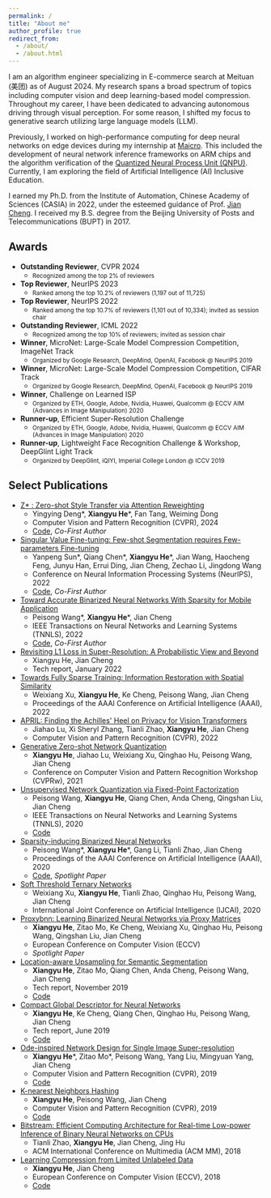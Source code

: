 ```yaml
---
permalink: /
title: "About me"
author_profile: true
redirect_from: 
  - /about/
  - /about.html
---
```


I am an algorithm engineer specializing in E-commerce search at Meituan (美团) as of August 2024. My research spans a broad spectrum of topics including computer vision and deep learning-based model compression. Throughout my career, I have been dedicated to advancing autonomous driving through visual perception. For some reason, I shifted my focus to generative search utilizing large language models (LLM).

Previously, I worked on high-performance computing for deep neural networks on edge devices during my internship at [Maicro](https://www.maicro.com/). This included the development of neural network inference frameworks on ARM chips and the algorithm verification of the [Quantized Neural Process Unit (QNPU)](http://www.semiinsights.com/s/foundry/33/36933.shtml). Currently, I am exploring the field of Artificial Intelligence (AI) Inclusive Education.

I earned my Ph.D. from the Institute of Automation, Chinese Academy of Sciences (CASIA) in 2022, under the esteemed guidance of Prof. [Jian Cheng](https://people.ucas.ac.cn/~chengjian). I received my B.S. degree from the Beijing University of Posts and Telecommunications (BUPT) in 2017.

## Awards

- **Outstanding Reviewer**, CVPR 2024
  - <small>Recognized among the top 2% of reviewers</small>
- **Top Reviewer**, NeurIPS 2023
  - <small>Ranked among the top 10.2% of reviewers (1,197 out of 11,725)</small>
- **Top Reviewer**, NeurIPS 2022
  - <small>Ranked among the top 10.7% of reviewers (1,101 out of 10,334); invited as session chair</small>
- **Outstanding Reviewer**, ICML 2022
  - <small>Recognized among the top 10% of reviewers; invited as session chair</small>
- **Winner**, MicroNet: Large-Scale Model Compression Competition, ImageNet Track
  - <small>Organized by Google Research, DeepMind, OpenAI, Facebook @ NeurIPS 2019</small>
- **Winner**, MicroNet: Large-Scale Model Compression Competition, CIFAR Track
  - <small>Organized by Google Research, DeepMind, OpenAI, Facebook @ NeurIPS 2019</small>
- **Winner**, Challenge on Learned ISP
  - <small>Organized by ETH, Google, Adobe, Nvidia, Huawei, Qualcomm @ ECCV AIM (Advances in Image Manipulation) 2020</small>
- **Runner-up**, Efficient Super-Resolution Challenge
  - <small>Organized by ETH, Google, Adobe, Nvidia, Huawei, Qualcomm @ ECCV AIM (Advances in Image Manipulation) 2020</small>
- **Runner-up**, Lightweight Face Recognition Challenge & Workshop, DeepGlint Light Track
  - <small>Organized by DeepGlint, iQIYI, Imperial College London @ ICCV 2019</small>


## Select Publications
- [Z* : Zero-shot Style Transfer via Attention Reweighting](https://openaccess.thecvf.com/content/CVPR2024/papers/Deng_Z_Zero-shot_Style_Transfer_via_Attention_Reweighting_CVPR_2024_paper.pdf)
  - Yingying Deng\*, **Xiangyu He***, Fan Tang, Weiming Dong 
  - Computer Vision and Pattern Recognition (CVPR), 2024
  - [Code](https://github.com/HolmesShuan/Zero-shot-Style-Transfer-via-Attention-Rearrangement), *Co-First Author*
- [Singular Value Fine-tuning: Few-shot Segmentation requires Few-parameters Fine-tuning](https://proceedings.neurips.cc/paper_files/paper/2022/hash/f3bfbd65743e60c685a3845bd61ce15f-Abstract-Conference.html)
  - Yanpeng Sun\*, Qiang Chen\*, **Xiangyu He***, Jian Wang, Haocheng Feng, Junyu Han, Errui Ding, Jian Cheng, Zechao Li, Jingdong Wang
  - Conference on Neural Information Processing Systems (NeurIPS), 2022
  - [Code](https://github.com/syp2ysy/SVF), *Co-First Author*
- [Toward Accurate Binarized Neural Networks With Sparsity for Mobile Application](https://ieeexplore.ieee.org/abstract/document/9783458/)
  - Peisong Wang\*, **Xiangyu He***, Jian Cheng
  - IEEE Transactions on Neural Networks and Learning Systems (TNNLS), 2022
  - [Code](https://github.com/peiswang/SiBNN), *Co-First Author*
- [Revisiting L1 Loss in Super-Resolution: A Probabilistic View and Beyond](https://arxiv.org/abs/2201.10084)
  - Xiangyu He, Jian Cheng
  - Tech report, January 2022
- [Towards Fully Sparse Training: Information Restoration with Spatial Similarity](https://ojs.aaai.org/index.php/AAAI/article/view/20198)
  - Weixiang Xu, **Xiangyu He**, Ke Cheng, Peisong Wang, Jian Cheng
  - Proceedings of the AAAI Conference on Artificial Intelligence (AAAI), 2022
- [APRIL: Finding the Achilles' Heel on Privacy for Vision Transformers](http://openaccess.thecvf.com/content/CVPR2022/html/Lu_APRIL_Finding_the_Achilles_Heel_on_Privacy_for_Vision_Transformers_CVPR_2022_paper.html)
  - Jiahao Lu, Xi Sheryl Zhang, Tianli Zhao, **Xiangyu He**, Jian Cheng
  - Computer Vision and Pattern Recognition (CVPR), 2022
- [Generative Zero-shot Network Quantization](http://openaccess.thecvf.com/content/CVPR2021W/ECV/html/He_Generative_Zero-Shot_Network_Quantization_CVPRW_2021_paper.html)
  - **Xiangyu He**, Jiahao Lu, Weixiang Xu, Qinghao Hu, Peisong Wang, Jian Cheng
  - Conference on Computer Vision and Pattern Recognition Workshop (CVPRw), 2021
- [Unsupervised Network Quantization via Fixed-Point Factorization](https://ieeexplore.ieee.org/abstract/document/9147065/)
  - Peisong Wang, **Xiangyu He**, Qiang Chen, Anda Cheng, Qingshan Liu, Jian Cheng
  - IEEE Transactions on Neural Networks and Learning Systems (TNNLS), 2020
  - [Code](https://github.com/peiswang/FFN)
- [Sparsity-inducing Binarized Neural Networks](https://aaai.org/ojs/index.php/AAAI/article/view/6900)
  - Peisong Wang\*, **Xiangyu He***, Gang Li, Tianli Zhao, Jian Cheng
  - Proceedings of the AAAI Conference on Artificial Intelligence (AAAI), 2020
  - [Code](https://github.com/peiswang/SiBNN), *Spotlight Paper*
- [Soft Threshold Ternary Networks](https://arxiv.org/abs/2204.01234)
  - Weixiang Xu, **Xiangyu He**, Tianli Zhao, Qinghao Hu, Peisong Wang, Jian Cheng
  - International Joint Conference on Artificial Intelligence (IJCAI), 2020
- [Proxybnn: Learning Binarized Neural Networks via Proxy Matrices](https://link.springer.com/chapter/10.1007/978-3-030-58580-8_14)
  - **Xiangyu He**, Zitao Mo, Ke Cheng, Weixiang Xu, Qinghao Hu, Peisong Wang, Qingshan Liu, Jian Cheng
  - European Conference on Computer Vision (ECCV)
  - *Spotlight Paper*
- [Location-aware Upsampling for Semantic Segmentation](https://arxiv.org/abs/1911.05250)
  - **Xiangyu He**, Zitao Mo, Qiang Chen, Anda Cheng, Peisong Wang, Jian Cheng
  - Tech report, November 2019
  - [Code](https://github.com/HolmesShuan/Location-aware-Upsampling-for-Semantic-Segmentation)
- [Compact Global Descriptor for Neural Networks](https://arxiv.org/abs/1907.09665)
  - **Xiangyu He**, Ke Cheng, Qiang Chen, Qinghao Hu, Peisong Wang, Jian Cheng
  - Tech report, June 2019
  - [Code](https://github.com/HolmesShuan/Compact-Global-Descriptor)
- [Ode-inspired Network Design for Single Image Super-resolution](http://openaccess.thecvf.com/content_CVPR_2019/html/He_ODE-Inspired_Network_Design_for_Single_Image_Super-Resolution_CVPR_2019_paper.html)
  - **Xiangyu He***, Zitao Mo\*, Peisong Wang, Yang Liu, Mingyuan Yang, Jian Cheng 
  - Computer Vision and Pattern Recognition (CVPR), 2019
  - [Code](https://github.com/CAS-CLab/OISR-PyTorch)
- [K-nearest Neighbors Hashing](http://openaccess.thecvf.com/content_CVPR_2019/html/He_K-Nearest_Neighbors_Hashing_CVPR_2019_paper.html)
  - **Xiangyu He**, Peisong Wang, Jian Cheng
  - Computer Vision and Pattern Recognition (CVPR), 2019
  - [Code](https://github.com/CAS-CLab/K-Nearest-Neighbors-Hashing)
- [Bitstream: Efficient Computing Architecture for Real-time Low-power Inference of Binary Neural Networks on CPUs](https://dl.acm.org/doi/abs/10.1145/3240508.3240673)
  - Tianli Zhao, **Xiangyu He**, Jian Cheng, Jing Hu
  - ACM International Conference on Multimedia (ACM MM), 2018
- [Learning Compression from Limited Unlabeled Data](http://openaccess.thecvf.com/content_ECCV_2018/html/Xiangyu_He_Learning_Compression_from_ECCV_2018_paper.html)
  - **Xiangyu He**, Jian Cheng
  - European Conference on Computer Vision (ECCV), 2018
  - [Code](https://github.com/CAS-CLab/Label-free-Network-Compression)

